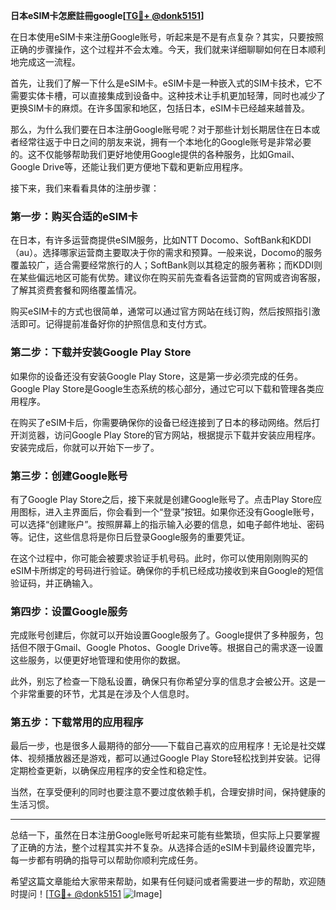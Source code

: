**日本eSIM卡怎麽註冊google[[TG💪+ @donk5151](https://t.me/s/donk5151)]**

在日本使用eSIM卡来注册Google账号，听起来是不是有点复杂？其实，只要按照正确的步骤操作，这个过程并不会太难。今天，我们就来详细聊聊如何在日本顺利地完成这一流程。

首先，让我们了解一下什么是eSIM卡。eSIM卡是一种嵌入式的SIM卡技术，它不需要实体卡槽，可以直接集成到设备中。这种技术让手机更加轻薄，同时也减少了更换SIM卡的麻烦。在许多国家和地区，包括日本，eSIM卡已经越来越普及。

那么，为什么我们要在日本注册Google账号呢？对于那些计划长期居住在日本或者经常往返于中日之间的朋友来说，拥有一个本地化的Google账号是非常必要的。这不仅能够帮助我们更好地使用Google提供的各种服务，比如Gmail、Google Drive等，还能让我们更方便地下载和更新应用程序。

接下来，我们来看看具体的注册步骤：

### 第一步：购买合适的eSIM卡

在日本，有许多运营商提供eSIM服务，比如NTT Docomo、SoftBank和KDDI（au）。选择哪家运营商主要取决于你的需求和预算。一般来说，Docomo的服务覆盖较广，适合需要经常旅行的人；SoftBank则以其稳定的服务著称；而KDDI则在某些偏远地区可能有优势。建议你在购买前先查看各运营商的官网或咨询客服，了解其资费套餐和网络覆盖情况。

购买eSIM卡的方式也很简单，通常可以通过官方网站在线订购，然后按照指引激活即可。记得提前准备好你的护照信息和支付方式。

### 第二步：下载并安装Google Play Store

如果你的设备还没有安装Google Play Store，这是第一步必须完成的任务。Google Play Store是Google生态系统的核心部分，通过它可以下载和管理各类应用程序。

在购买了eSIM卡后，你需要确保你的设备已经连接到了日本的移动网络。然后打开浏览器，访问Google Play Store的官方网站，根据提示下载并安装应用程序。安装完成后，你就可以开始下一步了。

### 第三步：创建Google账号

有了Google Play Store之后，接下来就是创建Google账号了。点击Play Store应用图标，进入主界面后，你会看到一个“登录”按钮。如果你还没有Google账号，可以选择“创建账户”。按照屏幕上的指示输入必要的信息，如电子邮件地址、密码等。记住，这些信息将是你日后登录Google服务的重要凭证。

在这个过程中，你可能会被要求验证手机号码。此时，你可以使用刚刚购买的eSIM卡所绑定的号码进行验证。确保你的手机已经成功接收到来自Google的短信验证码，并正确输入。

### 第四步：设置Google服务

完成账号创建后，你就可以开始设置Google服务了。Google提供了多种服务，包括但不限于Gmail、Google Photos、Google Drive等。根据自己的需求逐一设置这些服务，以便更好地管理和使用你的数据。

此外，别忘了检查一下隐私设置，确保只有你希望分享的信息才会被公开。这是一个非常重要的环节，尤其是在涉及个人信息时。

### 第五步：下载常用的应用程序

最后一步，也是很多人最期待的部分——下载自己喜欢的应用程序！无论是社交媒体、视频播放器还是游戏，都可以通过Google Play Store轻松找到并安装。记得定期检查更新，以确保应用程序的安全性和稳定性。

当然，在享受便利的同时也要注意不要过度依赖手机，合理安排时间，保持健康的生活习惯。

---

总结一下，虽然在日本注册Google账号听起来可能有些繁琐，但实际上只要掌握了正确的方法，整个过程其实并不复杂。从选择合适的eSIM卡到最终设置完毕，每一步都有明确的指导可以帮助你顺利完成任务。

希望这篇文章能给大家带来帮助，如果有任何疑问或者需要进一步的帮助，欢迎随时提问！[[TG💪+ @donk5151](https://t.me/s/donk5151) ![Image](https://i.postimg.cc/rwNCRYN7/Snipaste-2025-04-30-17-27-05.png)]